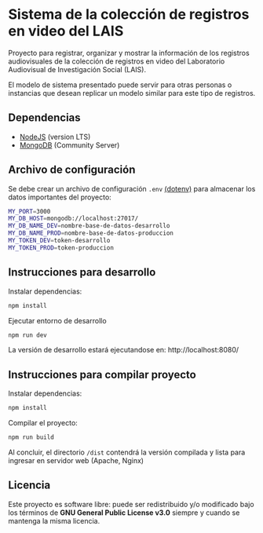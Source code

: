 # Sistema de la colección de registros en video del LAIS

Proyecto para registrar, organizar y mostrar la información de los registros audiovisuales de la colección de registros en video del Laboratorio Audiovisual de Investigación Social (LAIS).

El modelo de sistema presentado puede servir para otras personas o instancias que desean replicar un modelo similar para este tipo de registros.

## Dependencias

- [NodeJS](https://nodejs.org) (version LTS)
- [MongoDB](https://www.mongodb.org/) (Community Server)

## Archivo de configuración

Se debe crear un archivo de configuración `.env` [(dotenv)](https://www.npmjs.com/package/dotenv) para almacenar los datos importantes del proyecto:

```sh
MY_PORT=3000
MY_DB_HOST=mongodb://localhost:27017/
MY_DB_NAME_DEV=nombre-base-de-datos-desarrollo
MY_DB_NAME_PROD=nombre-base-de-datos-produccion
MY_TOKEN_DEV=token-desarrollo
MY_TOKEN_PROD=token-produccion
```

## Instrucciones para desarrollo

Instalar dependencias:

```sh
npm install
```

Ejecutar entorno de desarrollo

```sh
npm run dev
```

La versión de desarrollo estará ejecutandose en: http://localhost:8080/

## Instrucciones para compilar proyecto

Instalar dependencias:

```sh
npm install
```

Compilar el proyecto:

```sh
npm run build
```

Al concluir, el directorio `/dist` contendrá la versión compilada y lista para ingresar en servidor web (Apache, Nginx)

## Licencia

Este proyecto es software libre: puede ser redistribuido y/o modificado bajo los términos de **GNU General Public License v3.0** siempre y cuando se mantenga la misma licencia.

